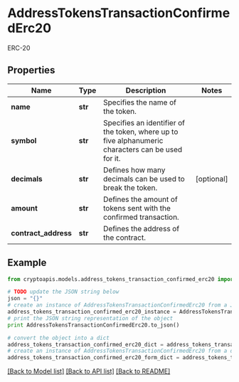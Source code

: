 # AddressTokensTransactionConfirmedErc20

ERC-20

## Properties
Name | Type | Description | Notes
------------ | ------------- | ------------- | -------------
**name** | **str** | Specifies the name of the token. | 
**symbol** | **str** | Specifies an identifier of the token, where up to five alphanumeric characters can be used for it. | 
**decimals** | **str** | Defines how many decimals can be used to break the token. | [optional] 
**amount** | **str** | Defines the amount of tokens sent with the confirmed transaction. | 
**contract_address** | **str** | Defines the address of the contract. | 

## Example

```python
from cryptoapis.models.address_tokens_transaction_confirmed_erc20 import AddressTokensTransactionConfirmedErc20

# TODO update the JSON string below
json = "{}"
# create an instance of AddressTokensTransactionConfirmedErc20 from a JSON string
address_tokens_transaction_confirmed_erc20_instance = AddressTokensTransactionConfirmedErc20.from_json(json)
# print the JSON string representation of the object
print AddressTokensTransactionConfirmedErc20.to_json()

# convert the object into a dict
address_tokens_transaction_confirmed_erc20_dict = address_tokens_transaction_confirmed_erc20_instance.to_dict()
# create an instance of AddressTokensTransactionConfirmedErc20 from a dict
address_tokens_transaction_confirmed_erc20_form_dict = address_tokens_transaction_confirmed_erc20.from_dict(address_tokens_transaction_confirmed_erc20_dict)
```
[[Back to Model list]](../README.md#documentation-for-models) [[Back to API list]](../README.md#documentation-for-api-endpoints) [[Back to README]](../README.md)


